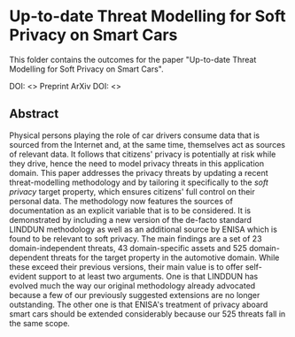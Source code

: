 # Up-to-date Threat Modelling for Soft Privacy on Smart Cars

This folder contains the outcomes for the paper "Up-to-date Threat Modelling for Soft Privacy on Smart Cars".

DOI: <>
Preprint ArXiv DOI: <>

## Abstract

Physical persons playing the role of car drivers consume data that is sourced from the Internet and, at the same time, themselves act as sources of relevant data. It follows that citizens' privacy is potentially at risk while they drive, hence the need to model privacy threats in this application domain.
This paper addresses the privacy threats by updating a recent threat-modelling methodology and by tailoring it specifically to the *soft privacy* target property, which ensures citizens' full control on their personal data. The methodology now features the sources of documentation as an explicit variable that is to be considered. It is demonstrated by including a new version of the de-facto standard LINDDUN methodology as well as an additional source by ENISA which is found to be relevant to soft privacy. The main findings are a set of 23 domain-independent threats, 43 domain-specific assets and 525 domain-dependent threats for the target property in the automotive domain.
While these exceed their previous versions, their main value is to offer self-evident support to at least two arguments. One is that LINDDUN has evolved much the way our original methodology already advocated because a few of our previously suggested extensions are no longer outstanding. The other one is that ENISA's treatment of privacy aboard smart cars should be extended considerably because our 525 threats fall in the same scope.
